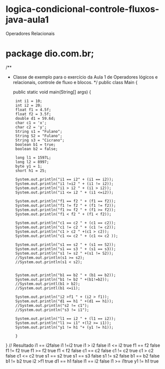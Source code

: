 # logica-condicional-controle-fluxos-java-aula1
Operadores Relacionais
# package dio.com.br;

/**
 * Classe de exemplo para o exercício da Aula 1 de Operadores lógicos e relacionais, controle de fluxo e blocos.
 */
public class Main {

    public static void main(String[] args) {

        int i1 = 10;
        int i2 = 20;
        float f1 = 4.5f;
        float f2 = 3.5f;
        double d1 = 59.6d;
        char c1 = 'x';
        char c2 = 'y';
        String s1 = "Fulano";
        String S2 = "Fulano";
        String s3 = "Cicrano";
        boolean b1 = true;
        boolean b2 = false;

        long l1 = 1597L;
        long l2 = 8997;
        byte y1 = 1;
        short h1 = 25;

        System.out.println("i1 == i2" + (i1 == i2));
        System.out.println("i1 !=i2 " + (i1 != i2));
        System.out.println("i1 > i2 " + (i1 > i2));
        System.out.println("i1 <= i2 " + (i1 <=i2));

        System.out.println("f1 == f2 " + (f1 == f2));
        System.out.println("f1 != f2 " + (f1 != f2));
        System.out.println("f1 >= f2 " + (f1 >= f2));
        System.out.println("f1 < f2 " + (f1 < f2));

        System.out.println("c1 == c2 " + (c1 == c2));
        System.out.println("c1 != c2 " + (c1 != c2));
        System.out.println("c1 > c2 " +(c1 > c2));
        System.out.println("c1 <= c2 " + (c1 <= c2 ));

        System.out.println("s1 == s2 " + (s1 == S2));
        System.out.println("s1 == s3 " + (s1 == s3));
        System.out.println("s1 != s2 " +(s1 != S2));
        //System.out.println(s1 >= s2);
        //System.out.println(s1 < s2);


        System.out.println("b1 == b2 " + (b1 == b2));
        System.out.println("b1 != b2 " +(b1!=b2));
        //System.out.printl(b1 > b2);
        //System.out.printl(b1 <=i1);

        System.out.println("i2 >f1 " + (i2 > f1));
        System.out.println("d1 == h1 " +(d1 == h1));
        //System.out.println("s2 != c1");
        //System.out.println("s3 != i1");

        System.out.println("l1 == i2 " + (l1 == i2));
        System.out.println("l1 >= i1" +(l2 >= i1));
        System.out.println("y1 != h1 "+ (y1 != h1));

        }
}
   // Resultado
   i1 == i2false
   i1 !=i2 true
   i1 > i2 false
   i1 <= i2 true
   f1 == f2 false
   f1 != f2 true
   f1 >= f2 true
   f1 < f2 false
   c1 == c2 false
   c1 != c2 true
   c1 > c2 false
   c1 <= c2 true
   s1 == s2 true
   s1 == s3 false
   s1 != s2 false
   b1 == b2 false
   b1 != b2 true
   i2 >f1 true
   d1 == h1 false
   l1 == i2 false
   l1 >= i1true
   y1 != h1 true

